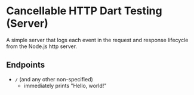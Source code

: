 # Cancellable HTTP Dart Testing (Server)

A simple server that logs each event in the request and response
lifecycle from the Node.js http server.

## Endpoints

- `/` (and any other non-specified)
  - immediately prints "Hello, world!"
